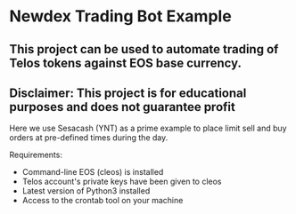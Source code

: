 # Newdex Trading Bot Example

## This project can be used to automate trading of Telos tokens against EOS base currency.
## Disclaimer: This project is for educational purposes and does not guarantee profit

Here we use Sesacash (YNT) as a prime example to place limit sell and buy orders at pre-defined times during the day.

Requirements:
- Command-line EOS (cleos) is installed
- Telos account's private keys have been given to cleos
- Latest version of Python3 installed
- Access to the crontab tool on your machine
